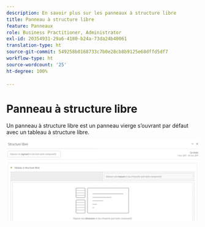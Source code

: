 ```yaml
---
description: En savoir plus sur les panneaux à structure libre
title: Panneau à structure libre
feature: Panneaux
role: Business Practitioner, Administrator
exl-id: 20354931-29a6-4180-b24a-73da24b40061
translation-type: ht
source-git-commit: 549258b0168733c7b0e28cb8b9125e68dffd5df7
workflow-type: ht
source-wordcount: '25'
ht-degree: 100%

---
```


# Panneau à structure libre

Un panneau à structure libre est un panneau vierge s’ouvrant par défaut avec un tableau à structure libre.

![](assets/freeform-panel.png)
